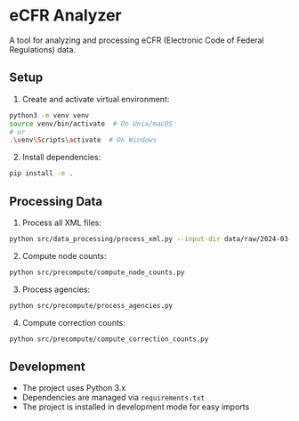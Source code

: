 # eCFR Analyzer

A tool for analyzing and processing eCFR (Electronic Code of Federal Regulations) data.

## Setup

1. Create and activate virtual environment:
```bash
python3 -m venv venv
source venv/bin/activate  # On Unix/macOS
# or
.\venv\Scripts\activate  # On Windows
```

2. Install dependencies:
```bash
pip install -e .
```

## Processing Data

1. Process all XML files:
```bash
python src/data_processing/process_xml.py --input-dir data/raw/2024-03-31
```

2. Compute node counts:
```bash
python src/precompute/compute_node_counts.py
```

3. Process agencies:
```bash
python src/precompute/process_agencies.py
```

4. Compute correction counts:
```bash
python src/precompute/compute_correction_counts.py
```

## Development

- The project uses Python 3.x
- Dependencies are managed via `requirements.txt`
- The project is installed in development mode for easy imports